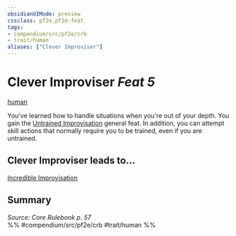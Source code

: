 ```yaml
---
obsidianUIMode: preview
cssclass: pf2e,pf2e-feat
tags:
- compendium/src/pf2e/crb
- trait/human
aliases: ["Clever Improviser"]
---
```

# Clever Improviser  *Feat 5*  
[human](../../Rules/traits/human.md)  


You've learned how to handle situations when you're out of your depth. You gain the [Untrained Improvisation](untrained-improvisation.md) general feat. In addition, you can attempt skill actions that normally require you to be trained, even if you are untrained.

## Clever Improviser leads to...

[Incredible Improvisation](incredible-improvisation.md)

## Summary

*Source: Core Rulebook p. 57*  
%% #compendium/src/pf2e/crb #trait/human %%